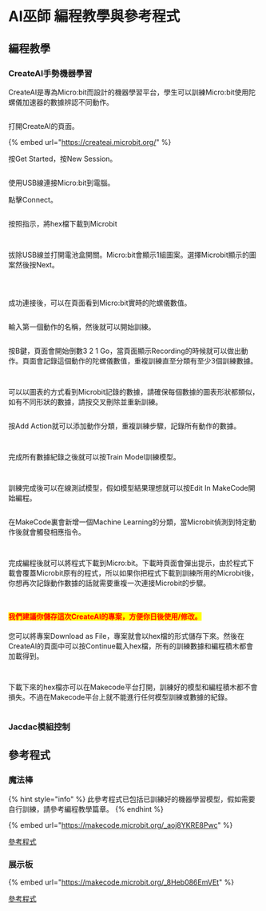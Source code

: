 # AI巫師 編程教學與參考程式

## 編程教學

### CreateAI手勢機器學習

CreateAI是專為Micro:bit而設計的機器學習平台，學生可以訓練Micro:bit使用陀螺儀加速器的數據辨認不同動作。

<figure><img src="../../.gitbook/assets/Screenshot 2025-10-14 162013.png" alt=""><figcaption></figcaption></figure>

打開CreateAI的頁面。

{% embed url="https://createai.microbit.org/" %}

按Get Started，按New Session。

<figure><img src="../../.gitbook/assets/Screenshot 2025-10-14 162926.png" alt=""><figcaption></figcaption></figure>

使用USB線連接Micro:bit到電腦。

點擊Connect。

<figure><img src="../../.gitbook/assets/Screenshot 2025-10-14 163210.png" alt=""><figcaption></figcaption></figure>

按照指示，將hex檔下載到Microbit

<div><figure><img src="../../.gitbook/assets/Screenshot 2025-10-14 163305.png" alt=""><figcaption></figcaption></figure> <figure><img src="../../.gitbook/assets/Screenshot 2025-10-14 163405.png" alt=""><figcaption></figcaption></figure></div>

拔除USB線並打開電池盒開關。Micro:bit會顯示1組圖案。選擇Microbit顯示的圖案然後按Next。

<div><figure><img src="../../.gitbook/assets/Screenshot 2025-10-14 163447.png" alt=""><figcaption></figcaption></figure> <figure><img src="../../.gitbook/assets/Screenshot 2025-10-14 163718.png" alt=""><figcaption></figcaption></figure> <figure><img src="../../.gitbook/assets/Screenshot 2025-10-14 163700.png" alt=""><figcaption></figcaption></figure></div>

成功連接後，可以在頁面看到Micro:bit實時的陀螺儀數值。

<figure><img src="../../.gitbook/assets/Screenshot 2025-10-14 163752.png" alt=""><figcaption></figcaption></figure>

輸入第一個動作的名稱，然後就可以開始訓練。

<figure><img src="../../.gitbook/assets/Screenshot 2025-10-14 164044.png" alt=""><figcaption></figcaption></figure>

按B鍵，頁面會開始倒數3 2 1 Go，當頁面顯示Recording的時候就可以做出動作。頁面會記錄這個動作的陀螺儀數值，重複訓練直至分類有至少3個訓練數據。

<div><figure><img src="../../.gitbook/assets/Screenshot 2025-10-14 164424.png" alt=""><figcaption></figcaption></figure> <figure><img src="../../.gitbook/assets/Screenshot 2025-10-14 164437.png" alt=""><figcaption></figcaption></figure></div>

可以以圖表的方式看到Microbit記錄的數據，請確保每個數據的圖表形狀都類似，如有不同形狀的數據，請按交叉刪除並重新訓練。

<figure><img src="../../.gitbook/assets/Screenshot 2025-10-14 170901.png" alt=""><figcaption></figcaption></figure>

按Add Action就可以添加動作分類，重複訓練步驟，記錄所有動作的數據。

<div><figure><img src="../../.gitbook/assets/image (187).png" alt=""><figcaption></figcaption></figure> <figure><img src="../../.gitbook/assets/image (189).png" alt=""><figcaption></figcaption></figure></div>

完成所有數據紀錄之後就可以按Train Model訓練模型。

<div><figure><img src="../../.gitbook/assets/image (188).png" alt=""><figcaption></figcaption></figure> <figure><img src="../../.gitbook/assets/image (190).png" alt=""><figcaption></figcaption></figure></div>

訓練完成後可以在線測試模型，假如模型結果理想就可以按Edit In MakeCode開始編程。

<figure><img src="../../.gitbook/assets/image (191).png" alt=""><figcaption></figcaption></figure>

在MakeCode裏會新增一個Machine Learning的分類，當Microbit偵測到特定動作後就會觸發相應指令。

<figure><img src="../../.gitbook/assets/image (192).png" alt=""><figcaption></figcaption></figure>

<figure><img src="../../.gitbook/assets/image (198).png" alt=""><figcaption></figcaption></figure>

完成編程後就可以將程式下載到Micro:bit。下載時頁面會彈出提示，由於程式下載會覆蓋Microbit原有的程式，所以如果你把程式下載到訓練所用的Microbit後，你想再次記錄動作數據的話就需要重複一次連接Microbit的步驟。

<figure><img src="../../.gitbook/assets/image (193).png" alt=""><figcaption></figcaption></figure>

<figure><img src="../../.gitbook/assets/image (194).png" alt=""><figcaption></figcaption></figure>

#### <mark style="color:red;">我們建議你儲存這次CreateAI的專案，方便你日後使用/修改。</mark>

您可以將專案Download as File，專案就會以hex檔的形式儲存下來。然後在CreateAI的頁面中可以按Continue載入hex檔，所有的訓練數據和編程積木都會加載得到。

<figure><img src="../../.gitbook/assets/image (195).png" alt=""><figcaption></figcaption></figure>



<figure><img src="../../.gitbook/assets/image (196).png" alt=""><figcaption></figcaption></figure>

下載下來的hex檔亦可以在Makecode平台打開，訓練好的模型和編程積木都不會損失。不過在Makecode平台上就不能進行任何模型訓練或數據的紀錄。

<figure><img src="../../.gitbook/assets/image (197).png" alt=""><figcaption></figcaption></figure>

### Jacdac模組控制

## 參考程式

### 魔法棒

{% hint style="info" %}
此參考程式已包括已訓練好的機器學習模型，假如需要自行訓練，請參考編程教學篇章。
{% endhint %}

{% embed url="https://makecode.microbit.org/_aoj8YKRE8Pwc" %}

[參考程式](https://makecode.microbit.org/_aoj8YKRE8Pwc)

### 展示板

{% embed url="https://makecode.microbit.org/_8Heb086EmVEt" %}

[參考程式](https://makecode.microbit.org/_8Heb086EmVEt)
